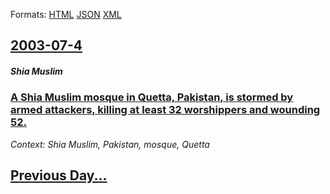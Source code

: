 
Formats: [HTML](2003/07/4/index.html)  [JSON](2003/07/4/index.json)  [XML](2003/07/4/index.xml)  

## [2003-07-4](/news/2003/07/4/index.md)

##### Shia Muslim
### [ A Shia Muslim mosque in Quetta, Pakistan, is stormed by armed attackers, killing at least 32 worshippers and wounding 52. ](/news/2003/07/4/a-shia-muslim-mosque-in-quetta-pakistan-is-stormed-by-armed-attackers-killing-at-least-32-worshippers-and-wounding-52.md)
_Context: Shia Muslim, Pakistan, mosque, Quetta_

## [Previous Day...](/news/2003/07/3/index.md)

